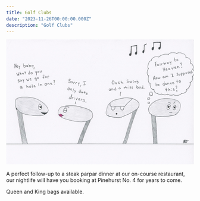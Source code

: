 ```yaml
---
title: Golf Clubs
date: "2023-11-26T00:00:00.000Z"
description: "Golf Clubs"
---
```


![Golf Clubs](./golf-clubs.jpg)

A perfect follow-up to a steak parpar dinner at our on-course restaurant, our nightlife will have you booking at Pinehurst No. 4 for years to come.

Queen and King bags available.
